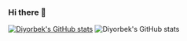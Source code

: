 ### Hi there 👋

<!--
**DiyorbekBoltayev/DiyorbekBoltayev** is a ✨ _special_ ✨ repository because its `README.md` (this file) appears on your GitHub profile.

Here are some ideas to get you started:

- 🔭 I’m currently working on ...
- 🌱 I’m currently learning ...
- 👯 I’m looking to collaborate on ...
- 🤔 I’m looking for help with ...
- 💬 Ask me about ...
- 📫 How to reach me: ...
- 😄 Pronouns: ...
- ⚡ Fun fact: ...
-->


[![Diyorbek's GitHub stats](https://github-readme-stats.vercel.app/api?username=DiyorbekBoltayev)](https://github.com/DiyorbekBoltayev/github-readme-stats)
![Diyorbek's GitHub stats](https://github-readme-stats.vercel.app/api?username=DiyorbekBoltayev&show_icons=true&theme=radical)
